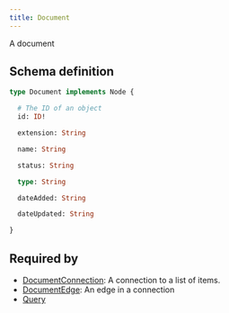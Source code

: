 ```yaml
---
title: Document
---
```


A document

## Schema definition
```graphql
type Document implements Node {

  # The ID of an object
  id: ID! 

  extension: String 

  name: String 

  status: String 

  type: String 

  dateAdded: String 

  dateUpdated: String 

}
```

## Required by
* [DocumentConnection](graphql/schema/documentconnection.md): A connection to a list of items.
* [DocumentEdge](graphql/schema/documentedge.md): An edge in a connection
* [Query](graphql/schema/query.md)
